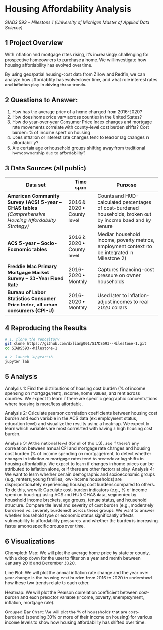 # Housing Affordability Analysis  
*SIADS 593 – Milestone 1 (University of Michigan Master of Applied Data Science)*


## 1  Project Overview
With inflation and mortgage rates rising, it’s increasingly challenging for prospective homeowners to purchase a home. We will investigate how housing affordability has evolved over time. 

By using geospatial housing-cost data from Zillow and Redfin, we can analyze how affordability has evolved over time, and what role interest rates and inflation play in driving those trends.



## 2 Questions to Answer: 
1. How has the average price of a home changed from 2016-2020? 
2. How does home price vary across counties in the United States? 
3. How do year-over-year Consumer Price Index changes and mortgage rate movements correlate with county-level cost burden shifts?
Cost burden: % of income spent on housing
4. Does inflation or interest rate changes tend to lead or lag changes in affordability?
5. Are certain age or household groups shifting away from traditional homeownership due to affordability?


## 3  Data Sources (all public)
| Data set | Time span | Purpose |
|----------|-----------|---------|
| **American Community Survey (ACS) 5-year – CHAS tables**<br>*(Comprehensive Housing Affordability Strategy)* | 2016 & 2020 • County level | Counts and HUD-calculated percentages of cost-burdened households, broken out by income band and by tenure |
| **ACS 5-year – Socio-Economic tables** | 2016 & 2020 • County level | Median household income, poverty metrics, employment context (to be integrated in Milestone 2) |
| **Freddie Mac Primary Mortgage Market Survey – 30-Year Fixed Rate** | 2016-2020 • Monthly | Captures financing-cost pressure on owner households |
| **Bureau of Labor Statistics Consumer Price Index, all urban consumers (CPI-U)** | 2016-2020 • Monthly | Used later to inflation-adjust incomes to real 2020 dollars |


## 4  Reproducing the Results
```bash
# 1. clone the repository
git clone https://github.com/dxliang001/SIADS593--Milestone-1.git
cd SIADS593--Milestone-1

# 2. launch JupyterLab
jupyter lab
```

## 5 Analysis

Analysis 1: Find the distributions of housing cost burden (% of income spending on mortgage/rent), income, home values, and rent across counties. We expect to learn if there are specific geographic concentrations where housing is more/less affordable. 

Analysis 2: Calculate pearson correlation coefficients between housing cost burden and each variable in the ACS data (ex: employment status, education level) and visualize the results using a heatmap. We expect to learn which variables are most correlated with having a high housing cost burden.

Analysis 3: At the national level (for all of the US), see if there’s any correlation between annual CPI and mortgage rate changes and housing cost burden (% of income spending on mortgage/rent) to detect whether changes in inflation or mortgage rates tend to precede or lag shifts in housing affordability. We expect to learn if changes in home prices can be attributed to inflation alone, or if there are other factors at play. 
Analysis 4: We want to learn whether certain demographic and socioeconomic groups (e.g., renters, young families, low-income households) are disproportionately experiencing housing cost burdens compared to others. To do this, we will:
Calculate cost-burden indicators (e.g., % of income spent on housing) using ACS and HUD CHAS data, segmented by household income brackets, age groups, tenure status, and household structure.
Compare the level and severity of cost burden (e.g., moderately burdened vs. severely burdened) across these groups.
We want to answer whether household type or economic status significantly affects vulnerability to affordability pressures, and whether the burden is increasing faster among specific groups over time. 

## 6 Visualizations 

Choropleth Map:
We will plot the average home price by state or county, with a drop down for the user to filter on a year and month between January 2016 and December 2020. 

Line Plot: 
We will plot the annual inflation rate change and the year over year change in the housing cost burden from 2016 to 2020 to understand how these two trends relate to each other.

Heatmap: 
We will plot the Pearson correlation coefficient between cost-burden and each predictor variable (income, poverty, unemployment, inflation, mortgage rate).

Grouped Bar Chart: 
We will plot the % of households that are cost-burdened (spending 30% or more of their income on housing) for various income levels to show how housing affordability has shifted over time. 


